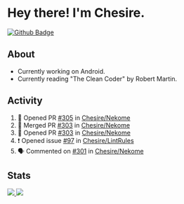 # Hey there! I'm Chesire.

[![Github Badge](https://img.shields.io/badge/-Github-000?style=flat-square&logo=Github&logoColor=white&link=https://github.com/chesire)](https://github.com/chesire)

## About
<!-- Uses https://github.com/Chesire/natemoo-re -->
* Currently working on Android.
* Currently reading "The Clean Coder" by Robert Martin.
<!--
* Currently listening to: 
<a href="https://natemoo-re-iirbxe7wf.vercel.app/now-playing?open">
    <img src="https://natemoo-re-iirbxe7wf.vercel.app/now-playing" width="256" height="64" alt="Now Playing">
</a>  
-->

## Activity
<!-- Uses https://github.com/jamesgeorge007/github-activity-readme -->
<!--START_SECTION:activity-->
1. 💪 Opened PR [#305](https://github.com//Chesire/Nekome/pull/305) in [Chesire/Nekome](https://github.com//Chesire/Nekome)
2. 🎉 Merged PR [#303](https://github.com//Chesire/Nekome/pull/303) in [Chesire/Nekome](https://github.com//Chesire/Nekome)
3. 💪 Opened PR [#303](https://github.com//Chesire/Nekome/pull/303) in [Chesire/Nekome](https://github.com//Chesire/Nekome)
4. ❗️ Opened issue [#97](https://github.com//Chesire/LintRules/issues/97) in [Chesire/LintRules](https://github.com//Chesire/LintRules)
5. 🗣 Commented on [#301](https://github.com//Chesire/Nekome/issues/301) in [Chesire/Nekome](https://github.com//Chesire/Nekome)
<!--END_SECTION:activity-->

## Stats
<a href="https://github-readme-stats.vercel.app/api/top-langs/?username=chesire&theme=tokyonight">
    <img src="https://github-readme-stats.vercel.app/api/top-langs/?username=chesire&layout=compact&theme=tokyonight" >
</a>
<a href="https://github-readme-stats.vercel.app/api?username=chesire&show_icons=true&theme=tokyonight">
    <img src="https://github-readme-stats.vercel.app/api?username=chesire&show_icons=true&theme=tokyonight" >
</a>  
